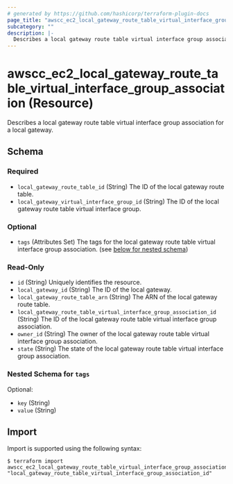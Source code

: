 ```yaml
---
# generated by https://github.com/hashicorp/terraform-plugin-docs
page_title: "awscc_ec2_local_gateway_route_table_virtual_interface_group_association Resource - terraform-provider-awscc"
subcategory: ""
description: |-
  Describes a local gateway route table virtual interface group association for a local gateway.
---
```


# awscc_ec2_local_gateway_route_table_virtual_interface_group_association (Resource)

Describes a local gateway route table virtual interface group association for a local gateway.



<!-- schema generated by tfplugindocs -->
## Schema

### Required

- `local_gateway_route_table_id` (String) The ID of the local gateway route table.
- `local_gateway_virtual_interface_group_id` (String) The ID of the local gateway route table virtual interface group.

### Optional

- `tags` (Attributes Set) The tags for the local gateway route table virtual interface group association. (see [below for nested schema](#nestedatt--tags))

### Read-Only

- `id` (String) Uniquely identifies the resource.
- `local_gateway_id` (String) The ID of the local gateway.
- `local_gateway_route_table_arn` (String) The ARN of the local gateway route table.
- `local_gateway_route_table_virtual_interface_group_association_id` (String) The ID of the local gateway route table virtual interface group association.
- `owner_id` (String) The owner of the local gateway route table virtual interface group association.
- `state` (String) The state of the local gateway route table virtual interface group association.

<a id="nestedatt--tags"></a>
### Nested Schema for `tags`

Optional:

- `key` (String)
- `value` (String)

## Import

Import is supported using the following syntax:

```shell
$ terraform import awscc_ec2_local_gateway_route_table_virtual_interface_group_association.example "local_gateway_route_table_virtual_interface_group_association_id"
```
